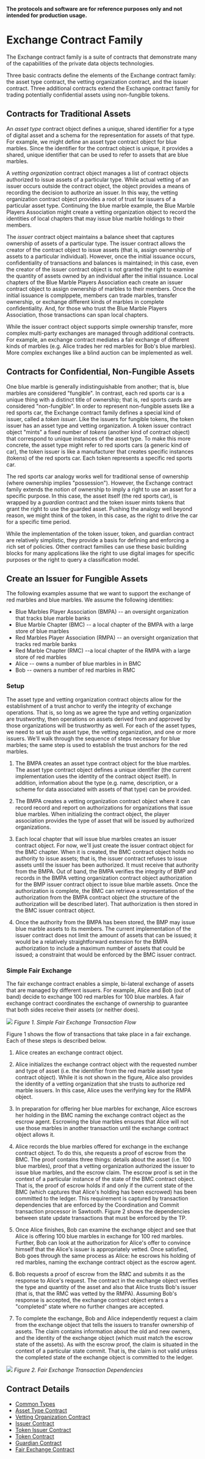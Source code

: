 <!---
Licensed under Creative Commons Attribution 4.0 International License
https://creativecommons.org/licenses/by/4.0/
--->

**The protocols and software are for reference purposes only and not intended for production usage.**

# Exchange Contract Family

The Exchange contract family is a suite of contracts that demonstrate many of
the capabilities of the private data objects technologies.

Three basic contracts define the elements of the Exchange contract family: the
asset type contract, the vetting organization contract, and the issuer
contract. Three additional contracts extend the Exchange contract family for
trading potentially confidential assets using non-fungible tokens.

## Contracts for Traditional Assets

An *asset type* contract object defines a unique, shared identifier for a type
of digital asset and a schema for the representation for assets of that
type. For example, we might define an asset type contract object for blue
marbles. Since the identifier for the contract object is unique, it provides a
shared, unique identifier that can be used to refer to assets that are blue
marbles.

A *vetting organization* contract object manages a list of contract objects
authorized to issue assets of a particular type. While actual vetting of an
issuer occurs outside the contract object, the object provides a means of
recording the decision to authorize an issuer. In this way, the vetting
organization contract object provides a root of trust for issuers of a
particular asset type. Continuing the blue marble example, the Blue Marble
Players Association might create a vetting organization object to record the
identities of local chapters that may issue blue marble holdings to their
members.

The *issuer* contract object maintains a balance sheet that captures ownership
of assets of a particular type. The issuer contract allows the creator of the
contract object to issue assets (that is, assign ownership of assets to a
particular individual). However, once the initial issuance occurs,
confidentiality of transactions and balances is maintained; in this case, even
the creator of the issuer contract object is not granted the right to examine
the quantity of assets owned by an individual after the initial issuance. Local
chapters of the Blue Marble Players Association each create an issuer contract
object to assign ownership of marbles to their members. Once the initial
issuance is complppete, members can trade marbles, transfer ownership, or
exchange different kinds of marbles in complete confidentiality. And, for those
who trust the Blue Marble Players Association, those transactions can span local
chapters.

While the issuer contract object supports simple ownership transfer, more
complex multi-party exchanges are managed through additional contracts. For
example, an exchange contract mediates a fair exchange of different kinds of
marbles (e.g. Alice trades her red marbles for Bob's blue marbles). More complex
exchanges like a blind auction can be implemented as well.

## Contracts for Confidential, Non-Fungible Assets

One blue marble is generally indistinguishable from another; that is, blue
marbles are considered "fungible". In contrast, each red sports car is a unique
thing with a distinct title of ownership; that is, red sports cards are
considered "non-fungible". In order to represent non-fungible assets like a red
sports car, the Exchange contract family defines a special kind of issuer,
called a *token issuer*. Like the issuers for fungible tokens, the token issuer
has an asset type and vetting organization. A token issuer contract object
"mints" a fixed number of *tokens* (another kind of contract object) that
correspond to unique instances of the asset type. To make this more concrete,
the asset type might refer to red sports cars (a generic kind of car), the token
issuer is like a manufacturer that creates specific instances (tokens) of the
red sports car. Each token represents a specific red sports car.

The red sports car analogy works well for traditional sense of ownership (where
ownership implies "possession"). However, the Exchange contract family extends
the notion of ownership to imply a right to use an asset for a specific
purpose. In this case, the asset itself (the red sports car), is wrapped by a
*guardian* contract and the token issuer mints tokens that grant the right to
use the guarded asset. Pushing the analogy well beyond reason, we might think of
the token, in this case, as the right to drive the car for a specific time
period.

While the implementation of the token issuer, token, and guardian contract are
relatively simplistic, they provide a basis for defining and enforcing a rich
set of policies. Other contract families can use these basic building blocks for
many applications like the right to use digital images for specific purposes or
the right to query a classification model.

## Create an Issuer for Fungible Assets

The following examples assume that we want to support the exchange of red
marbles and blue marbles. We assume the following identities:

* Blue Marbles Player Association (BMPA) -- an oversight organization that
  tracks blue marble banks
* Blue Marble Chapter (BMC) -- a local chapter of the BMPA with a large store of
  blue marbles
* Red Marbles Player Association (RMPA) -- an oversight organization that tracks
  red marble banks
* Red Marble Chapter (RMC) --a local chapter of the RMPA with a large store of
  red marbles
* Alice -- owns a number of blue marbles in in BMC
* Bob -- owners a number of red marbles in RMC

### Setup

The asset type and vetting organization contract objects allow for the
establishment of a trust anchor to verify the integrity of exchange
operations. That is, so long as we agree the type and vetting organization are
trustworthy, then operations on assets derived from and approved by those
organizations will be trustworthy as well. For each of the asset types, we need
to set up the asset type, the vetting organization, and one or more
issuers. We'll walk through the sequence of steps necessary for blue marbles;
the same step is used to establish the trust anchors for the red marbles.

1. The BMPA creates an asset type contract object for the blue marbles. The
   asset type contract object defines a unique identifier (the current
   implementation uses the identity of the contract object itself). In addition,
   information about the type (e.g. name, description, or a scheme for data
   associated with assets of that type) can be provided.

2. The BMPA creates a vetting organization contract object where it can record
   record and report on authorizations for organizations that issue blue
   marbles. When initializing the contract object, the player association
   provides the type of asset that will be issued by authorized organizations.

3. Each local chapter that will issue blue marbles creates an issuer contract
   object. For now, we'll just create the issuer contract object for the BMC
   chapter. When it is created, the BMC contract object holds no authority to
   issue assets; that is, the issuer contract refuses to issue assets until the
   issuer has been authorized. It must receive that authority from the BMPA. Out
   of band, the BMPA verifies the integrity of BMP and records in the BMPA
   vetting organization contract object authorization for the BMP issuer
   contract object to issue blue marble assets. Once the authorization is
   complete, the BMC can retrieve a representation of the authorization from the
   BMPA contract object (the structure of the authorization will be described
   later). That authorization is then stored in the BMC issuer contract object.

4. Once the authority from the BMPA has been stored, the BMP may issue blue
   marble assets to its members. The current implementation of the issuer
   contract does not limit the amount of assets that can be issued; it would be
   a relatively straightforward extension for the BMPA authorization to include
   a maximum number of assets that could be issued; a constraint that would be
   enforced by the BMC issuer contract.

### Simple Fair Exchange

The fair exchange contract enables a simple, bi-lateral exchange of assets that
are managed by different issuers. For example, Alice and Bob (out of band)
decide to exchange 100 red marbles for 100 blue marbles. A fair exchange
contract coordinates the exchange of ownership to guarantee that both sides
receive their assets (or neither does).

![](docs/exchange_flow.png)
*Figure 1. Simple Fair Exchange Transaction Flow*

Figure 1 shows the flow of transactions that take place in a fair exchange. Each
of these steps is described below.

1. Alice creates an exchange contract object.

2. Alice initializes the exchange contract object with the requested number and
   type of asset (i.e. the identifier from the red marble asset type contract
   object). While it is not shown in the figure, Alice also provides the
   identity of a vetting organization that she trusts to authorize red marble
   issuers. In this case, Alice uses the verifying key for the RMPA object.

3. In preparation for offering her blue marbles for exchange, Alice escrows her
   holding in the BMC naming the exchange contract object as the escrow
   agent. Escrowing the blue marbles ensures that Alice will not use those
   marbles in another transaction until the exchange contract object allows it.

4. Alice records the blue marbles offered for exchange in the exchange contract
   object. To do this, she requests a proof of escrow from the BMC. The proof
   contains three things: details about the asset (i.e. 100 blue marbles), proof
   that a vetting organization authorized the issuer to issue blue marbles, and
   the escrow claim. The escrow proof is set in the context of a particular
   instance of the state of the BMC contract object. That is, the proof of
   escrow holds if and only if the current state of the BMC (which captures that
   Alice's holding has been escrowed) has been committed to the ledger. This
   requirement is captured by transaction dependencies that are enforced by the
   Coordination and Commit transaction processor in Sawtooth. Figure 2 shows the
   dependencies between state update transactions that must be enforced by the
   TP.

5. Once Alice finishes, Bob can examine the exchange object and see that Alice
   is offering 100 blue marbles in exchange for 100 red marbles. Further, Bob
   can look at the authorization for Alice's offer to convince himself that the
   Alice's issuer is appropriately vetted. Once satisfied, Bob goes through the
   same process as Alice: he escrows his holding of red marbles, naming the
   exchange contract object as the escrow agent.

6. Bob requests a proof of escrow from the RMC and submits it as the response to
   Alice's request. The contract in the exchange object verifies the type and
   quantity of the asset and also that Alice trusts Bob's issuer (that is, that
   the RMC was vetted by the RMPA). Assuming Bob's response is accepted, the
   exchange contract object enters a "completed" state where no further changes
   are accepted.

7. To complete the exchange, Bob and Alice independently request a claim from
   the exchange object that tells the issuers to transfer ownership of
   assets. The claim contains information about the old and new owners, and the
   identity of the exchange object (which must match the escrow state of the
   assets). As with the escrow proof, the claim is situated in the context of a
   particular state commit. That is, the claim is not valid unless the completed
   state of the exchange object is committed to the ledger.

![](docs/dependencies.png)
*Figure 2. Fair Exchange Transaction Dependencies*

## Contract Details

* [Common Types](docs/common_types.md)
* [Asset Type Contract](docs/asset_type.md)
* [Vetting Organization Contract](docs/vetting.md)
* [Issuer Contract](docs/issuer.md)
* [Token Issuer Contract](docs/token_issuer.md)
* [Token Contract](docs/token.md)
* [Guardian Contract](docs/guardian.md)
* [Fair Exchange Contract](docs/exchange.md)
